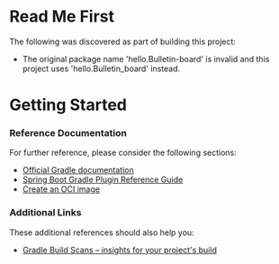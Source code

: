 # Read Me First
The following was discovered as part of building this project:

* The original package name 'hello.Bulletin-board' is invalid and this project uses 'hello.Bulletin_board' instead.

# Getting Started

### Reference Documentation
For further reference, please consider the following sections:

* [Official Gradle documentation](https://docs.gradle.org)
* [Spring Boot Gradle Plugin Reference Guide](https://docs.spring.io/spring-boot/3.4.1/gradle-plugin)
* [Create an OCI image](https://docs.spring.io/spring-boot/3.4.1/gradle-plugin/packaging-oci-image.html)

### Additional Links
These additional references should also help you:

* [Gradle Build Scans – insights for your project's build](https://scans.gradle.com#gradle)

